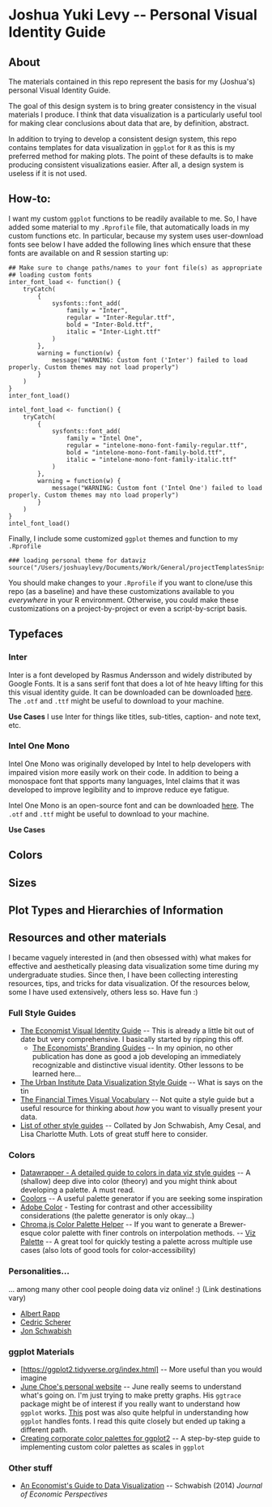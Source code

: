 # Joshua Yuki Levy -- Personal Visual Identity Guide

## About

The materials contained in this repo represent the basis for my (Joshua's) personal Visual Identity Guide.

The goal of this design system is to bring greater consistency in the visual materials I produce. I think that data visualization is a particularly useful tool for making clear conclusions about data that are, by definition, abstract.

In addition to trying to develop a consistent design system, this repo contains templates for data visualization in `ggplot` for `R` as this is my preferred method for making plots. The point of these defaults is to make producing consistent visualizations easier. After all, a design system is useless if it is not used.

## How-to:

I want my custom `ggplot` functions to be readily available to me. So, I have added some material to my `.Rprofile` file, that automatically loads in my custom functions etc. In particular, because my system uses user-download fonts see below I have added the following lines which ensure that these fonts are available on and R session starting up:

```{r}
## Make sure to change paths/names to your font file(s) as appropriate
## loading custom fonts
inter_font_load <- function() {
    tryCatch(
        {
            sysfonts::font_add(
                family = "Inter",
                regular = "Inter-Regular.ttf",
                bold = "Inter-Bold.ttf",
                italic = "Inter-Light.ttf"
            )
        },
        warning = function(w) {
            message("WARNING: Custom font ('Inter') failed to load properly. Custom themes may not load properly")
        }
    )
}
inter_font_load()

intel_font_load <- function() {
    tryCatch(
        {
            sysfonts::font_add(
                family = "Intel One",
                regular = "intelone-mono-font-family-regular.ttf",
                bold = "intelone-mono-font-family-bold.ttf",
                italic = "intelone-mono-font-family-italic.ttf"
            )
        },
        warning = function(w) {
            message("WARNING: Custom font ('Intel One') failed to load properly. Custom themes may nto load properly")
        }
    )
}
intel_font_load()
```

Finally, I include some customized `ggplot` themes and function to my `.Rprofile`

```{r}
### loading personal theme for dataviz
source("/Users/joshuaylevy/Documents/Work/General/projectTemplatesSnips/theme_personal/r_materials/theme_personal.R")
```

You should make changes to your `.Rprofile` if you want to clone/use this repo (as a baseline) and have these customizations available to you _everywhere_ in your R environment. Otherwise, you could make these customizations on a project-by-project or even a script-by-script basis.

## Typefaces

### Inter

Inter is a font developed by Rasmus Andersson and widely distributed by Google Fonts. It is a sans serif font that does a lot of hte heavy lifting for this this visual identity guide. It can be downloaded can be downloaded [here](https://fonts.google.com/specimen/Inter). The `.otf` and `.ttf` might be useful to download to your machine.

**Use Cases**
I use Inter for things like titles, sub-titles, caption- and note text, etc.

### Intel One Mono

Intel One Mono was originally developed by Intel to help developers with impaired vision more easily work on their code. In addition to being a monospace font that spports many languages, Intel claims that it was developed to improve legibility and to improve reduce eye fatigue.

Intel One Mono is an open-source font and can be downloaded [here](https://github.com/intel/intel-one-mono). The `.otf` and `.ttf` might be useful to download to your machine.

**Use Cases**

## Colors

## Sizes

## Plot Types and Hierarchies of Information

## Resources and other materials

I became vaguely interested in (and then obsessed with) what makes for effective and aesthetically pleasing data visualization some time during my undergraduate studies. Since then, I have been collecting interesting resources, tips, and tricks for data visualization. Of the resources below, some I have used extensively, others less so. Have fun :)

### Full Style Guides

- [The Economist Visual Identity Guide](https://design-system.economist.com/documents/CHARTstyleguide_20170505.pdf) -- This is already a little bit out of date but very comprehensive. I basically started by ripping this off.
  - [The Economists' Branding Guides](https://design-system.economist.com/brand-and-marketing#style-guides) -- In my opinion, no other publication has done as good a job developing an immediately recognizable and distinctive visual identity. Other lessons to be learned here...
- [The Urban Institute Data Visualization Style Guide](https://urbaninstitute.github.io/graphics-styleguide/) -- What is says on the tin
- [The Financial Times Visual Vocabulary](https://github.com/Financial-Times/chart-doctor/tree/main/visual-vocabulary) -- Not quite a style guide but a useful resource for thinking about _how_ you want to visually present your data.
- [List of other style guides](https://blog.datawrapper.de/colors-for-data-vis-style-guides/#:~:text=as%20the%20result.-,Collection%20of%20data%20vis%20style%20guides,-For%20a%20list) -- Collated by Jon Schwabish, Amy Cesal, and Lisa Charlotte Muth. Lots of great stuff here to consider.

### Colors

- [Datawrapper - A detailed guide to colors in data viz style guides](https://blog.datawrapper.de/colors-for-data-vis-style-guides/) -- A (shallow) deep dive into color (theory) and you might think about developing a palette. A must read.
- [Coolors](https://coolors.co/) -- A useful palette generator if you are seeking some inspiration
- [Adobe Color](https://color.adobe.com/create/color-contrast-analyzer) - Testing for contrast and other accessibility considerations (the palette generator is only okay...)
- [Chroma.js Color Palette Helper](https://www.vis4.net/palettes/#/9|s|00429d,96ffea,ffffe0|ffffe0,ff005e,93003a|1|1) -- If you want to generate a Brewer-esque color palette with finer controls on interpolation methods.
  -- [Viz Palette](https://projects.susielu.com/viz-palette?colors=%5b%22#800000%22,%22#115e67%22,%22#4c8f98%22,%22#4d0000%22,%22#ba402c%22,%22#ea6a51%22,%22#ffa487%22,%22#7ec0ca%22,%22#baf5ff%22,%22#00323b%22]&backgroundColor=%22white%22&fontColor=%22black%22&mode=%22normal%22) -- A great tool for quickly testing a palette across multiple use cases (also lots of good tools for color-accessibility)

### Personalities...

... among many other cool people doing data viz online! :) (Link destinations vary)

- [Albert Rapp](https://twitter.com/rappa753?lang=en)
- [Cedric Scherer](https://www.cedricscherer.com/)
- [Jon Schwabish](https://twitter.com/jschwabish)

### ggplot Materials

- [https://ggplot2.tidyverse.org/index.html] -- More useful than you would imagine
- [June Choe's personal website](https://yjunechoe.github.io/blog.html#category:ggplot2) -- June really seems to understand what's going on. I'm just trying to make pretty graphs. His `ggtrace` package might be of interest if you really want to understand how `ggplot` works. [This](https://yjunechoe.github.io/posts/2021-06-24-setting-up-and-debugging-custom-fonts/#advanced-font-features) post was also quite helpful in understanding how `ggplot` handles fonts. I read this quite closely but ended up taking a different path.
- [Creating corporate color palettes for ggplot2](https://drsimonj.svbtle.com/creating-corporate-colour-palettes-for-ggplot2) -- A step-by-step guide to implementing custom color palettes as scales in `ggplot`

### Other stuff

- [An Economist's Guide to Data Visualization](https://www.aeaweb.org/articles?id=10.1257/jep.28.1.209) -- Schwabish (2014) _Journal of Economic Perspectives_
